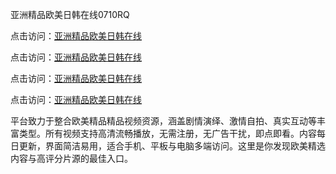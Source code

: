 亚洲精品欧美日韩在线0710RQ

点击访问：<a href="https://heiliaowzu4ur.pages.dev">亚洲精品欧美日韩在线</a> 

点击访问：<a href="https://heiliaowzu4ur.pages.dev">亚洲精品欧美日韩在线</a> 

点击访问：<a href="https://heiliaowzu4ur.pages.dev">亚洲精品欧美日韩在线</a> 

点击访问：<a href="https://heiliaoxqkkct.pages.dev">亚洲精品欧美日韩在线</a>

平台致力于整合欧美精品精品视频资源，涵盖剧情演绎、激情自拍、真实互动等丰富类型。所有视频支持高清流畅播放，无需注册，无广告干扰，即点即看。内容每日更新，界面简洁易用，适合手机、平板与电脑多端访问。这里是你发现欧美精选内容与高评分片源的最佳入口。

<span style="display:none;">[Canonical link](https://github.com/R20250710/So1 ）</span>
